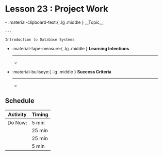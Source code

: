 # Lesson 23 : Project Work
<div class="grid cards" markdown>
-   :material-clipboard-text:{ .lg .middle } __Topic__

    ---

    Introduction to Database Systems

-   :material-tape-measure:{ .lg .middle } __Learning Intentions__

    ---

    - 

-   :material-bullseye:{ .lg .middle } __Success Criteria__

    ---

    - 

</div>

## Schedule 
| Activity                                                                                                                                                            | Timing |
| ------------------------------------------------------------------------------------------------------------------------------------------------------------------- | ------ |
| Do Now:                                                                                                                                                         | 5 min  |
|                                                                                                                                                              | 25 min |
|  | 25 min |
|  | 5 min  |